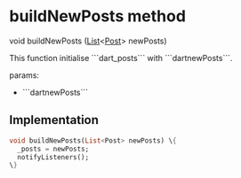 


# buildNewPosts method








void buildNewPosts
([List](https://api.flutter.dev/flutter/dart-core/List-class.html)&lt;[Post](../../models_post_post_model/Post-class.md)> newPosts)





<p>This function initialise ```dart_posts``` with ```dartnewPosts```.</p>
<p>params:</p>
<ul>
<li>```dartnewPosts```</li>
</ul>



## Implementation

```dart
void buildNewPosts(List<Post> newPosts) \{
  _posts = newPosts;
  notifyListeners();
\}
```








